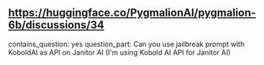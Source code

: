 ## https://huggingface.co/PygmalionAI/pygmalion-6b/discussions/34

contains_question: yes
question_part: Can you use jailbreak prompt with KoboldAI as API on Janitor AI (I'm using Kobold AI API for Janitor AI)